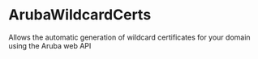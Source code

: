 # ArubaWildcardCerts
Allows the automatic generation of wildcard certificates for your domain using the Aruba web API
